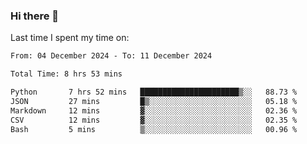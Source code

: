 ### Hi there 👋

<!--
**Grav1tum/Grav1tum** is a ✨ _special_ ✨ repository because its `README.md` (this file) appears on your GitHub profile.

Here are some ideas to get you started:

- 🔭 I’m currently working on ...
- 🌱 I’m currently learning ...
- 👯 I’m looking to collaborate on ...
- 🤔 I’m looking for help with ...
- 💬 Ask me about ...
- 📫 How to reach me: ...
- 😄 Pronouns: ...
- ⚡ Fun fact: ...
-->
Last time I spent my time on:
<!--START_SECTION:waka-->

```txt
From: 04 December 2024 - To: 11 December 2024

Total Time: 8 hrs 53 mins

Python       7 hrs 52 mins   ██████████████████████▒░░   88.73 %
JSON         27 mins         █▒░░░░░░░░░░░░░░░░░░░░░░░   05.18 %
Markdown     12 mins         ▓░░░░░░░░░░░░░░░░░░░░░░░░   02.36 %
CSV          12 mins         ▓░░░░░░░░░░░░░░░░░░░░░░░░   02.35 %
Bash         5 mins          ▒░░░░░░░░░░░░░░░░░░░░░░░░   00.96 %
```

<!--END_SECTION:waka-->
